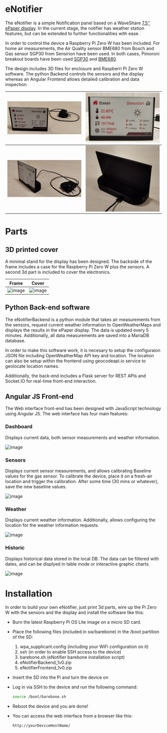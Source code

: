 # eNotifier

The eNotifier is a simple Notification panel based on a WaveShare <a href="https://www.waveshare.com/7.5inch-e-paper-hat-b.htm">7.5'' ePaper display</a>. In the current stage, the notifier has weather station features, but can be extended to further functionalities with ease.

In order to control the device a Raspberry Pi Zero W has been included. For home air measurements, the Air Quality sensor BME680 from Bosch and Gas sensor SGP30 from Sensirion have been used. In both cases, Pimoroni breakout boards have been used <a href="https://shop.pimoroni.com/products/sgp30-air-quality-sensor-breakout">SGP30</a> and <a href="https://shop.pimoroni.com/products/bme680-breakout">BME680</a>.

The design includes 3D files for enclosure and Raspberri Pi Zero W software. The python Backend controls the sensors and the display whereas an Angular Frontend allows detailed calibration and data inspection.

| ![](doc/IMG_20201121_172104.jpg)                        | ![](doc/IMG_20201121_172142.jpg)                        |
| ------------------------------------------------------------ | ------------------------------------------------------------ |
| ![](doc/IMG_20201121_172115.jpg) | ![](doc/IMG_20201121_172132.jpg) |

# Parts

## 3D printed cover

A minimal stand for the display has been designed. The backside of the frame includes a case for the Raspberry Pi Zero W plus the sensors. A second 3d part is included to cover the electronics.

| Frame | Cover |
|-|-|
| ![image](https://user-images.githubusercontent.com/57298545/99901053-20be2600-2cb4-11eb-983d-ac47a1de1f93.png) | ![image](https://user-images.githubusercontent.com/57298545/99901115-827e9000-2cb4-11eb-99cf-f4efc3855d20.png) |

## Python Back-end software
The eNotifierBackend is a python module that takes air measurements from the sensors, request current weather information to OpenWeatherMaps and displays the results in the ePaper display. The data is updated every 5 minutes. Additionally, all data measurements are saved into a MariaDB database.

In order to make this software work, it is necesary to setup the configuraion JSON file including OpenWeatherMap API key and location. The location can also be setup within the frontend using geocodeapi.io service to geolocate location names.

Additionally, the back-end includes a Flask server for REST APIs and Socket.IO for real-time front-end interaction.

## Angular JS Front-end
The Web interface front-end has been designed with JavaScript technology using Angular JS. The web interface has four main features:

### Dashboard

Displays current data, both sensor measurements and weather information.

![image](https://user-images.githubusercontent.com/57298545/99901748-531e5200-2cb9-11eb-917b-9bc06884783e.png)

### Sensors

Displays current sensor measurements, and allows calibrating Baseline values for the gas sensor. To calibrate the device, place it on a fresh-air location and trigger the calibration. After some time (30 mins or whatever), save the new baseline values.

![image](https://user-images.githubusercontent.com/57298545/99901759-60d3d780-2cb9-11eb-8663-09b1398d396f.png)


### Weather

Displays current weather information. Additionally, allows configuring the location for the weather information requests.

![image](https://user-images.githubusercontent.com/57298545/99901807-b90ad980-2cb9-11eb-8a13-7bb1c858f939.png)


### Historic

Displays historical data stored in the local DB. The data can be filtered with dates, and can be displyed in table mode or interactive graphic charts.

![image](https://user-images.githubusercontent.com/57298545/99901775-8234c380-2cb9-11eb-91e7-ee788e08c486.png)


# Installation
In order to build your own eNotifier, just print 3d parts, wire up the Pi Zero W with the sensors and the display and install the software like this:
* Burn the latest Raspberry Pi OS Lite image on a micro SD card.

* Place the following files (included in sw/barebone) in the /boot partition of the SD:

  1. wpa_supplicant.config (including your WiFi configuration on it)
  2. ssh (in order to enable SSH access to the device)
  3. barebone.sh (eNotifier barebone installation script)
  4. eNotifierBackend_1v0.zip
  5. eNotifierFrontend_1v0.zip

* Insert the SD into the Pi and turn the device on

* Log in via SSH to the device and run the following command:

  ```bash
  source /boot/barebone.sh
  ```

* Reboot the device and you are done!
* You can access the web interface from a browser like this:

  ```bash
  http://yourDeviceHostName/
  ```
